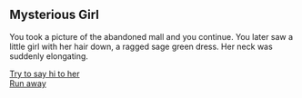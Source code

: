 ## Mysterious Girl

You took a picture of the abandoned mall and you continue.
You later saw a little girl with her hair down, a ragged sage green dress. Her neck was suddenly elongating.

[Try to say hi to her](say-hi.md)  
[Run away](run.md)
